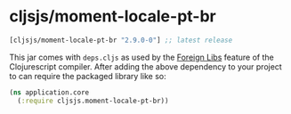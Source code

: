 # cljsjs/moment-locale-pt-br

[](dependency)
```clojure
[cljsjs/moment-locale-pt-br "2.9.0-0"] ;; latest release
```
[](/dependency)

This jar comes with `deps.cljs` as used by the [Foreign Libs][flibs] feature
of the Clojurescript compiler. After adding the above dependency to your project
to can require the packaged library like so:

```clojure
(ns application.core
  (:require cljsjs.moment-locale-pt-br))
```

[flibs]: https://github.com/clojure/clojurescript/wiki/Foreign-Dependencies

